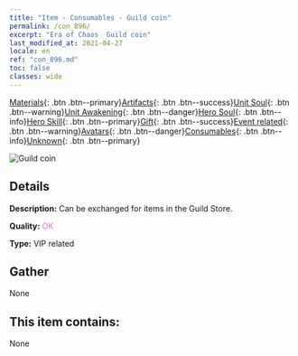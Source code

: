```yaml
---
title: "Item - Consumables - Guild coin"
permalink: /con_896/
excerpt: "Era of Chaos  Guild coin"
last_modified_at: 2021-04-27
locale: en
ref: "con_896.md"
toc: false
classes: wide
---
```

 [Materials](/Items/){: .btn .btn--primary}[Artifacts](/Items/Artifacts/){: .btn .btn--success}[Unit Soul](/Items/UnitSoul/){: .btn .btn--warning}[Unit Awakening](/Items/UnitAwakening/){: .btn .btn--danger}[Hero Soul](/Items/HeroSoul/){: .btn .btn--info}[Hero Skill](/Items/HeroSkill/){: .btn .btn--primary}[Gift](/Items/Gift/){: .btn .btn--success}[Event related](/Items/Events/){: .btn .btn--warning}[Avatars](/Items/Avatars/){: .btn .btn--danger}[Consumables](/Items/Consumables/){: .btn .btn--info}[Unknown](/Items/Unknown/){: .btn .btn--primary}

 ![Guild coin](/images/t/i_98.png)

## Details
 **Description:** Can be exchanged for items in the Guild Store.

 **Quality:** <span style="color: #DA70D6">OK</span>

 **Type:** VIP related

## Gather

  None

## This item contains:

  None

